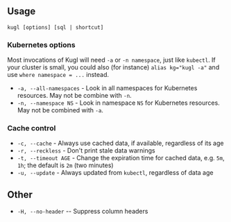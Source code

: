 
## Usage

```shell
kugl [options] [sql | shortcut]
```

### Kubernetes options

Most invocations of Kugl will need `-a` or `-n namespace`, just like `kubectl`.
If your cluster is small, you could also (for instance) `alias kg="kugl -a"` and use `where namespace = ...` instead.

* `-a, --all-namespaces` - Look in all namespaces for Kubernetes resources.  May not be combine with `-n`.
* `-n, --namespace NS` - Look in namespace `NS` for Kubernetes resources.  May not be combined with `-a`.

### Cache control

* `-c, --cache` - Always use cached data, if available, regardless of its age
* `-r, --reckless` - Don't print stale data warnings
* `-t, --timeout AGE` - Change the expiration time for cached data, e.g. `5m`, `1h`; the default is `2m` (two minutes)
* `-u, --update` - Always updated from `kubectl`, regardless of data age

## Other

* `-H, --no-header` -- Suppress column headers